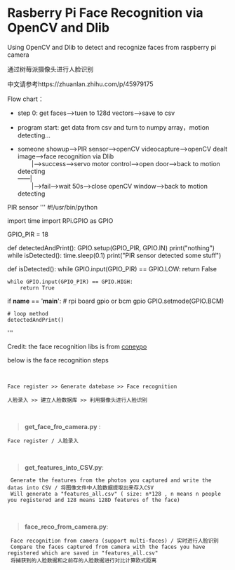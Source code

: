 # Rasberry Pi Face Recognition via OpenCV and Dlib

Using OpenCV and Dlib to detect and recognize faces from raspberry pi camera

通过树莓派摄像头进行人脸识别

中文请参考https://zhuanlan.zhihu.com/p/45979175

Flow chart：
  - step 0: get faces——>tuen to 128d vectors——>save to csv
  - program start: get data from csv and turn to numpy array，motion detecting...

  - someone showup——>PIR sensor——>openCV videocapture——>openCV dealt image——>face recognition via Dlib  
&nbsp; &nbsp; &nbsp; &nbsp; |——>success——>servo motor control——>open door——>back to motion detecting  
——|  
&nbsp; &nbsp; &nbsp; &nbsp; |——>fail——>wait 50s——>close openCV window——>back to motion detecting  

PIR sensor
'''
#!/usr/bin/python

import time
import RPi.GPIO as GPIO

GPIO_PIR = 18


def detectedAndPrint():
    GPIO.setup(GPIO_PIR, GPIO.IN)
    print("nothing")
    while isDetected():
        time.sleep(0.1)
        print("PIR sensor detected some stuff")


def isDetected():
    while GPIO.input(GPIO_PIR) == GPIO.LOW:
        return False

    while GPIO.input(GPIO_PIR) == GPIO.HIGH:
        return True


if __name__ == '__main__':
    # rpi board gpio or bcm gpio
    GPIO.setmode(GPIO.BCM)

    # loop method
    detectedAndPrint()

'''

Credit: the face recognition libs is from [coneypo](https://github.com/coneypo/Dlib_face_recognition_from_camera)

below is the face recognition steps

<br>
	
	Face register >> Generate datebase >> Face recognition

  	人脸录入 >> 建立人脸数据库 >> 利用摄像头进行人脸识别

<br>

>**get\_face\_fro\_camera.py** : 
	
	Face register / 人脸录入
<br>

>**get\_features\_into\_CSV.py**: 
	
	 Generate the features from the photos you captured and write the datas into CSV / 将图像文件中人脸数据提取出来存入CSV
 	 Will generate a "features_all.csv" ( size: n*128 , n means n people you registered and 128 means 128D features of the face)
<br>

>**face\_reco\_from\_camera.py**: 
	
	 Face recognition from camera (support multi-faces) / 实时进行人脸识别
  	 Compare the faces captured from camera with the faces you have registered which are saved in "features_all.csv"
  	 将捕获到的人脸数据和之前存的人脸数据进行对比计算欧式距离



